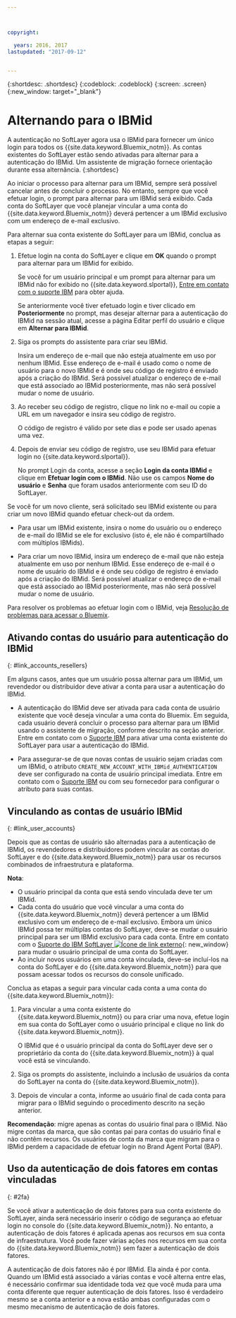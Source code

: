 ```yaml
---



copyright:

  years: 2016, 2017
lastupdated: "2017-09-12"


---
```


{:shortdesc: .shortdesc}
{:codeblock: .codeblock}
{:screen: .screen}
{:new_window: target="_blank"}

# Alternando para o IBMid
A autenticação no SoftLayer agora usa o IBMid para fornecer um único login para todos os {{site.data.keyword.Bluemix_notm}}. As contas existentes do SoftLayer estão sendo ativadas para alternar para a autenticação do IBMid. Um assistente de migração fornece orientação durante essa alternância.
{:shortdesc}

Ao iniciar o processo para alternar para um IBMid, sempre será possível cancelar antes de concluir o processo. No entanto, sempre que você efetuar login, o prompt para alternar para um IBMid será exibido. Cada conta do SoftLayer que você planejar vincular a uma conta do {{site.data.keyword.Bluemix_notm}} deverá pertencer a um IBMid exclusivo com um endereço de e-mail exclusivo.

Para alternar sua conta existente do SoftLayer para um IBMid, conclua as etapas a seguir:
1. Efetue login na conta do SoftLayer e clique em **OK** quando o prompt para alternar para um IBMid for exibido.

   Se você for um usuário principal e um prompt para alternar para um IBMid não for exibido no {{site.data.keyword.slportal}}, [Entre em contato com o suporte IBM](/docs/support/index.html#contacting-support) para obter ajuda.

   Se anteriormente você tiver efetuado login e tiver clicado em **Posteriormente** no prompt, mas desejar alternar para a autenticação do IBMid na sessão atual, acesse a página Editar perfil do usuário e clique em **Alternar para IBMid**.

2. Siga os prompts do assistente para criar seu IBMid.

   Insira um endereço de e-mail que não esteja atualmente em uso por nenhum IBMid. Esse endereço de e-mail é usado como o nome de usuário para o novo IBMid e é onde seu código de registro é enviado após a criação do IBMid. Será possível atualizar o endereço de e-mail que está associado ao IBMid posteriormente, mas não será possível mudar o nome de usuário.

3. Ao receber seu código de registro, clique no link no e-mail ou copie a URL em um navegador e insira seu código de registro.

   O código de registro é válido por sete dias e pode ser usado apenas uma vez.

4. Depois de enviar seu código de registro, use seu IBMid para efetuar login no {{site.data.keyword.slportal}}.

   No prompt Login da conta, acesse a seção **Login da conta IBMid** e clique em **Efetuar login com o IBMid**. Não use os campos **Nome do usuário** e **Senha** que foram usados anteriormente com seu ID do SoftLayer.

Se você for um novo cliente, será solicitado seu IBMid existente ou para criar um novo IBMid quando efetuar check-out da ordem.
  * Para usar um IBMid existente, insira o nome do usuário ou o endereço de e-mail do IBMid se ele for exclusivo (isto é, ele não é compartilhado com múltiplos IBMids).

  * Para criar um novo IBMid, insira um endereço de e-mail que não esteja atualmente em uso por nenhum IBMid. Esse endereço de e-mail é o nome de usuário do IBMid e é onde seu código de registro é enviado após a criação do IBMid. Será possível atualizar o endereço de e-mail que está associado ao IBMid posteriormente, mas não será possível mudar o nome de usuário.

Para resolver os problemas ao efetuar login com o IBMid, veja [Resolução de problemas para acessar o Bluemix](/docs/troubleshoot/ts_accessing.html#accessing).

## Ativando contas do usuário para autenticação do IBMid
{: #link_accounts_resellers}

Em alguns casos, antes que um usuário possa alternar para um IBMid, um revendedor ou distribuidor deve ativar a conta para usar a autenticação do IBMid.

  * A autenticação do IBMid deve ser ativada para cada conta de usuário existente que você deseja vincular a uma conta do Bluemix. Em seguida, cada usuário deverá concluir o processo para alternar para um IBMid usando o assistente de migração, conforme descrito na seção anterior. Entre em contato com o [Suporte IBM](/docs/support/index.html#contacting-support) para ativar uma conta existente do SoftLayer para usar a autenticação do IBMid.

  * Para assegurar-se de que novas contas de usuário sejam criadas com um IBMid, o atributo `CREATE_NEW_ACCOUNT_WITH_IBMid_AUTHENTICATION` deve ser configurado na conta de usuário principal imediata. Entre em contato com o [Suporte IBM](/docs/support/index.html#contacting-support) ou com seu fornecedor para configurar o atributo para suas contas.  

## Vinculando as contas de usuário IBMid
{: #link_user_accounts}

Depois que as contas de usuário são alternadas para a autenticação de IBMid, os revendedores e distribuidores podem vincular as contas do SoftLayer e do {{site.data.keyword.Bluemix_notm}} para usar os recursos combinados de infraestrutura e plataforma.

**Nota**:
  * O usuário principal da conta que está sendo vinculada deve ter um IBMid.
  * Cada conta do usuário que você vincular a uma conta do {{site.data.keyword.Bluemix_notm}} deverá pertencer a um IBMid exclusivo com um endereço de e-mail exclusivo. Embora um único IBMid possa ter múltiplas contas do SoftLayer, deve-se mudar o usuário principal para ser um IBMid exclusivo para cada conta. Entre em contato com o [Suporte do IBM SoftLayer ![Ícone de link externo](../icons/launch-glyph.svg)](https://knowledgelayer.softlayer.com/topic/support){: new_window} para mudar o usuário principal de uma conta do SoftLayer.
  * Ao incluir novos usuários em uma conta vinculada, deve-se incluí-los na conta do SoftLayer e do {{site.data.keyword.Bluemix_notm}} para que possam acessar todos os recursos do console unificado.

Conclua as etapas a seguir para vincular cada conta a uma conta do {{site.data.keyword.Bluemix_notm}}:
1. Para vincular a uma conta existente do {{site.data.keyword.Bluemix_notm}} ou para criar uma nova, efetue login em sua conta do SoftLayer como o usuário principal e clique no link do {{site.data.keyword.Bluemix_notm}}.

   O IBMid que é o usuário principal da conta do SoftLayer deve ser o proprietário da conta do {{site.data.keyword.Bluemix_notm}} à qual você está se vinculando.

2. Siga os prompts do assistente, incluindo a inclusão de usuários da conta do SoftLayer na conta do {{site.data.keyword.Bluemix_notm}}.
3. Depois de vincular a conta, informe ao usuário final de cada conta para migrar para o IBMid seguindo o procedimento descrito na seção anterior.

**Recomendação**: migre apenas as contas do usuário final para o IBMid. Não migre contas da marca, que são contas pai para contas do usuário final e não contêm recursos. Os usuários de conta da marca que migram para o IBMid perdem a capacidade de efetuar login no Brand Agent Portal (BAP).  

## Uso da autenticação de dois fatores em contas vinculadas
{: #2fa}

Se você ativar a autenticação de dois fatores para sua conta existente do SoftLayer, ainda será necessário inserir o código de segurança ao efetuar login no console do {{site.data.keyword.Bluemix_notm}}. No entanto, a autenticação de dois fatores é aplicada apenas aos recursos em sua conta de infraestrutura. Você pode fazer várias ações nos recursos em sua conta do {{site.data.keyword.Bluemix_notm}} sem fazer a autenticação de dois fatores.

A autenticação de dois fatores não é por IBMid. Ela ainda é por conta. Quando um IBMid está associado a várias contas e você alterna entre elas, é necessário confirmar sua identidade toda vez que você muda para uma conta diferente que requer autenticação de dois fatores. Isso é verdadeiro mesmo se a conta anterior e a nova estão ambas configuradas com o mesmo mecanismo de autenticação de dois fatores.
